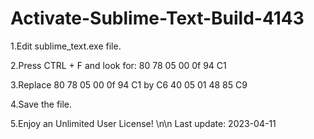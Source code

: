 # Activate-Sublime-Text-Build-4143

1.Edit sublime_text.exe file.

2.Press CTRL + F and look for: 80 78 05 00 0f 94 C1

3.Replace 80 78 05 00 0f 94 C1 by C6 40 05 01 48 85 C9

4.Save the file.

5.Enjoy an Unlimited User License!
\n\n
Last update: 2023-04-11
